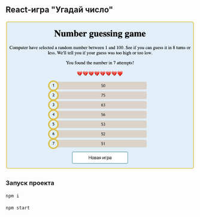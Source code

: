 ## React-игра "Угадай число"

![game-scr](static/number-guessing-game.png)

### Запуск проекта

```
npm i

npm start
```
